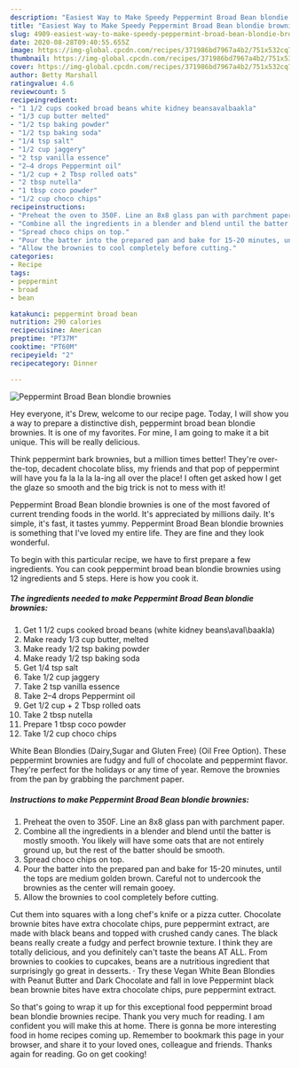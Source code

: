```yaml
---
description: "Easiest Way to Make Speedy Peppermint Broad Bean blondie brownies"
title: "Easiest Way to Make Speedy Peppermint Broad Bean blondie brownies"
slug: 4909-easiest-way-to-make-speedy-peppermint-broad-bean-blondie-brownies
date: 2020-08-28T09:40:55.655Z
image: https://img-global.cpcdn.com/recipes/371986bd7967a4b2/751x532cq70/peppermint-broad-bean-blondie-brownies-recipe-main-photo.jpg
thumbnail: https://img-global.cpcdn.com/recipes/371986bd7967a4b2/751x532cq70/peppermint-broad-bean-blondie-brownies-recipe-main-photo.jpg
cover: https://img-global.cpcdn.com/recipes/371986bd7967a4b2/751x532cq70/peppermint-broad-bean-blondie-brownies-recipe-main-photo.jpg
author: Betty Marshall
ratingvalue: 4.6
reviewcount: 5
recipeingredient:
- "1 1/2 cups cooked broad beans white kidney beansavalbaakla"
- "1/3 cup butter melted"
- "1/2 tsp baking powder"
- "1/2 tsp baking soda"
- "1/4 tsp salt"
- "1/2 cup jaggery"
- "2 tsp vanilla essence"
- "2–4 drops Peppermint oil"
- "1/2 cup + 2 Tbsp rolled oats"
- "2 tbsp nutella"
- "1 tbsp coco powder"
- "1/2 cup choco chips"
recipeinstructions:
- "Preheat the oven to 350F. Line an 8x8 glass pan with parchment paper."
- "Combine all the ingredients in a blender and blend until the batter is mostly smooth. You likely will have some oats that are not entirely ground up, but the rest of the batter should be smooth."
- "Spread choco chips on top."
- "Pour the batter into the prepared pan and bake for 15-20 minutes, until the tops are medium golden brown. Careful not to undercook the brownies as the center will remain gooey."
- "Allow the brownies to cool completely before cutting."
categories:
- Recipe
tags:
- peppermint
- broad
- bean

katakunci: peppermint broad bean 
nutrition: 290 calories
recipecuisine: American
preptime: "PT37M"
cooktime: "PT60M"
recipeyield: "2"
recipecategory: Dinner

---
```



![Peppermint Broad Bean blondie brownies](https://img-global.cpcdn.com/recipes/371986bd7967a4b2/751x532cq70/peppermint-broad-bean-blondie-brownies-recipe-main-photo.jpg)

Hey everyone, it's Drew, welcome to our recipe page. Today, I will show you a way to prepare a distinctive dish, peppermint broad bean blondie brownies. It is one of my favorites. For mine, I am going to make it a bit unique. This will be really delicious.

Think peppermint bark brownies, but a million times better! They&#39;re over-the-top, decadent chocolate bliss, my friends and that pop of peppermint will have you fa la la la la-ing all over the place! I often get asked how I get the glaze so smooth and the big trick is not to mess with it!

Peppermint Broad Bean blondie brownies is one of the most favored of current trending foods in the world. It's appreciated by millions daily. It's simple, it's fast, it tastes yummy. Peppermint Broad Bean blondie brownies is something that I've loved my entire life. They are fine and they look wonderful.


To begin with this particular recipe, we have to first prepare a few ingredients. You can cook peppermint broad bean blondie brownies using 12 ingredients and 5 steps. Here is how you cook it.

<!--inarticleads1-->

##### The ingredients needed to make Peppermint Broad Bean blondie brownies:

1. Get 1 1/2 cups cooked broad beans (white kidney beans\aval\baakla)
1. Make ready 1/3 cup butter, melted
1. Make ready 1/2 tsp baking powder
1. Make ready 1/2 tsp baking soda
1. Get 1/4 tsp salt
1. Take 1/2 cup jaggery
1. Take 2 tsp vanilla essence
1. Take 2–4 drops Peppermint oil
1. Get 1/2 cup + 2 Tbsp rolled oats
1. Take 2 tbsp nutella
1. Prepare 1 tbsp coco powder
1. Take 1/2 cup choco chips


White Bean Blondies (Dairy,Sugar and Gluten Free) (Oil Free Option). These peppermint brownies are fudgy and full of chocolate and peppermint flavor. They&#39;re perfect for the holidays or any time of year. Remove the brownies from the pan by grabbing the parchment paper. 

<!--inarticleads2-->

##### Instructions to make Peppermint Broad Bean blondie brownies:

1. Preheat the oven to 350F. Line an 8x8 glass pan with parchment paper.
1. Combine all the ingredients in a blender and blend until the batter is mostly smooth. You likely will have some oats that are not entirely ground up, but the rest of the batter should be smooth.
1. Spread choco chips on top.
1. Pour the batter into the prepared pan and bake for 15-20 minutes, until the tops are medium golden brown. Careful not to undercook the brownies as the center will remain gooey.
1. Allow the brownies to cool completely before cutting.


Cut them into squares with a long chef&#39;s knife or a pizza cutter. Chocolate brownie bites have extra chocolate chips, pure peppermint extract, are made with black beans and topped with crushed candy canes. The black beans really create a fudgy and perfect brownie texture. I think they are totally delicious, and you definitely can&#39;t taste the beans AT ALL. From brownies to cookies to cupcakes, beans are a nutritious ingredient that surprisingly go great in desserts. · Try these Vegan White Bean Blondies with Peanut Butter and Dark Chocolate and fall in love Peppermint black bean brownie bites have extra chocolate chips, pure peppermint extract. 

So that's going to wrap it up for this exceptional food peppermint broad bean blondie brownies recipe. Thank you very much for reading. I am confident you will make this at home. There is gonna be more interesting food in home recipes coming up. Remember to bookmark this page in your browser, and share it to your loved ones, colleague and friends. Thanks again for reading. Go on get cooking!
